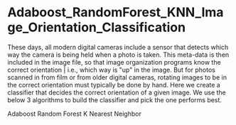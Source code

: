 # Adaboost_RandomForest_KNN_Image_Orientation_Classification
These days, all modern digital cameras include a sensor that detects which way the camera is being held when a photo is taken. This meta-data is then included in the image file, so that image organization programs know the correct orientation |
i.e., which way is "up" in the image. But for photos scanned in from film or from older digital cameras, rotating images to be in the correct orientation must typically be done by hand. Here we create a classifier that decides the correct orientation of a given image. We use the below 3 algorithms to build the classifier and pick the one performs best.

Adaboost
Random Forest
K Nearest Neighbor
